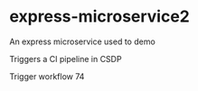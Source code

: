 # express-microservice2
An express microservice used to demo

Triggers a CI pipeline in CSDP

Trigger workflow 74
